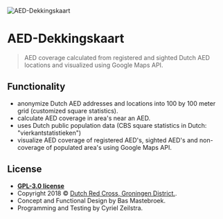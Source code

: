 <a><img src="https://i.imgur.com/mwJcCAA.png" title="AED-Dekkingskaart" alt="AED-Dekkingskaart"></a>

# AED-Dekkingskaart
> AED coverage calculated from registered and sighted Dutch AED locations and visualized using Google Maps API.

## Functionality
- anonymize Dutch AED addresses and locations into 100 by 100 meter grid (customized square statistics).
- calculate AED coverage in area's near an AED.
- uses Dutch public population data (CBS square statistics in Dutch: "vierkantstatistieken")
- visualize AED coverage of registered AED's, sighted AED's and non-coverage of populated area's using Google Maps API.

## License
- **[GPL-3.0 license](https://opensource.org/licenses/GPL-3.0)**
- Copyright 2018 © <a href="https://www.rodekruis.nl/groningen/" target="_blank">Dutch Red Cross, Groningen District.</a>.
- Concept and Functional Design by Bas Mastebroek.
- Programming and Testing by Cyriel Zeilstra.
